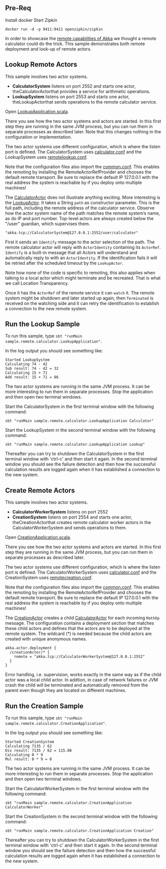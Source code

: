 ## Pre-Req
Install docker
Start Zipkin

```
docker run -d -p 9411:9411 openzipkin/zipkin
```


In order to showcase the [remote capabilities of Akka](http://doc.akka.io/docs/akka/2.5/scala/remoting.html) we thought a remote calculator could do the trick. This sample demonstrates both remote deployment and look-up of remote actors.

## Lookup Remote Actors

This sample involves two actor systems.

- **CalculatorSystem** listens on port 2552 and starts one actor, theCalculatorActorthat provides a service for arithmetic operations.
- **LookupSystem** listens on port 2553 and starts one actor, theLookupActorthat sends operations to the remote calculator service.

Open [LookupApplication.scala](src/main/scala/sample/remote/calculator/LookupApplication.scala).

There you see how the two actor systems and actors are started. In this first step they are running in the same JVM process, but you can run them in separate processes as described later. Note that this changes nothing in the configuration or implementation.

The two actor systems use different configuration, which is where the listen port is defined. The CalculatorSystem uses [calculator.conf](src/main/resources/calculator.conf) and the LookupSystem uses [remotelookup.conf](src/main/resources/remotelookup.conf).

Note that the configuration files also import the [common.conf](src/main/resources/common.conf). This enables the remoting by installing the RemoteActorRefProvider and chooses the default remote transport. Be sure to replace the default IP 127.0.0.1 with the real address the system is reachable by if you deploy onto multiple machines!

The [CalculatorActor](src/main/scala/sample/remote/calculator/CalculatorActor.scala) does not illustrate anything exciting. More interesting is the [LookupActor](src/main/scala/sample/remote/calculator/LookupActor.scala). It takes a String `path` as constructor parameter. This is the full path, including the remote address of the calculator service. Observe how the actor system name of the path matches the remote system’s name, as do IP and port number. Top-level actors are always created below the "/user" guardian, which supervises them.

    "akka.tcp://CalculatorSystem@127.0.0.1:2552/user/calculator"

First it sends an `Identify` message to the actor selection of the path. The remote calculator actor will reply with `ActorIdentity` containing its `ActorRef`. `Identify` is a built-in message that all Actors will understand and automatically reply to with an `ActorIdentity`. If the identification fails it will be retried after the scheduled timeout by the `LookupActor`.

Note how none of the code is specific to remoting, this also applies when talking to a local actor which might terminate and be recreated. That is what we call Location Transparency.

Once it has the `ActorRef` of the remote service it can `watch` it. The remote system might be shutdown and later started up again, then `Terminated` is received on the watching side and it can retry the identification to establish a connection to the new remote system.

## Run the Lookup Sample

To run this sample, type `sbt "runMain sample.remote.calculator.LookupApplication"`.

In the log output you should see something like:

    Started LookupSystem
    Calculating 74 - 42
    Sub result: 74 - 42 = 32
    Calculating 15 + 71
    Add result: 15 + 71 = 86

The two actor systems are running in the same JVM process. It can be more interesting to run them in separate processes. Stop the application and then open two terminal windows.

Start the CalculatorSystem in the first terminal window with the following command:

    sbt "runMain sample.remote.calculator.LookupApplication Calculator"

Start the LookupSystem in the second terminal window with the following command:

    sbt "runMain sample.remote.calculator.LookupApplication Lookup"

Thereafter you can try to shutdown the CalculatorSystem in the first terminal window with 'ctrl-c' and then start it again. In the second terminal window you should see the failure detection and then how the successful calculation results are logged again when it has established a connection to the new system.

## Create Remote Actors

This sample involves two actor systems.

- **CalculatorWorkerSystem** listens on port 2552
- **CreationSystem** listens on port 2554 and starts one actor, theCreationActorthat creates remote calculator worker actors in the CalculatorWorkerSystem and sends operations to them.

Open [CreationApplication.scala](src/main/scala/sample/remote/calculator/CreationApplication.scala).

There you see how the two actor systems and actors are started. In this first step they are running in the same JVM process, but you can run them in separate processes as described later.

The two actor systems use different configuration, which is where the listen port is defined. The CalculatorWorkerSystem uses [calculator.conf](src/main/resources/calculator.conf) and the CreationSystem uses [remotecreation.conf](src/main/resources/remotecreation.conf).

Note that the configuration files also import the [common.conf](src/main/resources/common.conf). This enables the remoting by installing the RemoteActorRefProvider and chooses the default remote transport. Be sure to replace the default IP 127.0.0.1 with the real address the system is reachable by if you deploy onto multiple machines!

The [CreationActor](src/main/scala/sample/remote/calculator/CreationActor.scala) creates a child [CalculatorActor](src/main/scala/sample/remote/calculator/CalculatorActor.scala) for each incoming `MathOp` message. The configuration contains a deployment section that matches these child actors and defines that the actors are to be deployed at the remote system. The wildcard (*) is needed because the child actors are created with unique anonymous names.

    akka.actor.deployment {
      /creationActor/* {
        remote = "akka.tcp://CalculatorWorkerSystem@127.0.0.1:2552"
      }
    }

Error handling, i.e. supervision, works exactly in the same way as if the child actor was a local child actor. In addtion, in case of network failures or JVM crash the child will be terminated and automatically removed from the parent even though they are located on different machines.

## Run the Creation Sample

To run this sample, type `sbt "runMain sample.remote.calculator.CreationApplication"`.

In the log output you should see something like:

    Started CreationSystem
    Calculating 7135 / 62
    Div result: 7135 / 62 = 115.08
    Calculating 0 * 9
    Mul result: 0 * 9 = 0

The two actor systems are running in the same JVM process. It can be more interesting to run them in separate processes. Stop the application and then open two terminal windows.

Start the CalculatorWorkerSystem in the first terminal window with the following command:

    sbt "runMain sample.remote.calculator.CreationApplication CalculatorWorker"

Start the CreationSystem in the second terminal window with the following command:

    sbt "runMain sample.remote.calculator.CreationApplication Creation"

Thereafter you can try to shutdown the CalculatorWorkerSystem in the first terminal window with 'ctrl-c' and then start it again. In the second terminal window you should see the failure detection and then how the successful calculation results are logged again when it has established a connection to the new system.

